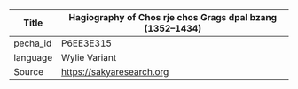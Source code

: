 |Title | Hagiography of Chos rje chos Grags dpal bzang (1352–1434) 
| --- | --- 
|pecha_id | P6EE3E315
|language | Wylie Variant
|Source | https://sakyaresearch.org